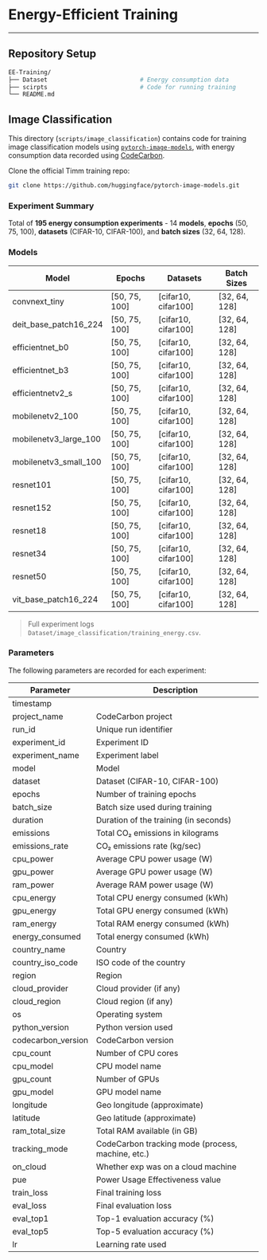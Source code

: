 # Energy-Efficient Training

---

## Repository Setup

```bash
EE-Training/
├── Dataset                          # Energy consumption data
├── scirpts                          # Code for running training
└── README.md
```

## Image Classification

This directory (`scripts/image_classification`) contains code for training image classification models using [`pytorch-image-models`](https://github.com/huggingface/pytorch-image-models), with energy consumption data recorded using [CodeCarbon](https://github.com/mlco2/codecarbon).

Clone the official Timm training repo:

```bash
git clone https://github.com/huggingface/pytorch-image-models.git
```

### Experiment Summary

Total of **195 energy consumption experiments** - 14 **models**, **epochs** (50, 75, 100), **datasets** (CIFAR-10, CIFAR-100), and **batch sizes** (32, 64, 128).

### Models

| Model                    | Epochs           | Datasets               | Batch Sizes     |
|-------------------------|------------------|------------------------|-----------------|
| convnext_tiny           | [50, 75, 100]             | [cifar10, cifar100]              | [32, 64, 128]       |
| deit_base_patch16_224   | [50, 75, 100]             | [cifar10, cifar100]              | [32, 64, 128]       |
| efficientnet_b0         | [50, 75, 100]    | [cifar10, cifar100]    | [32, 64, 128]   |
| efficientnet_b3         | [50, 75, 100]    | [cifar10, cifar100]    | [32, 64, 128]   |
| efficientnetv2_s        | [50, 75, 100]    | [cifar10, cifar100]              | [32, 64, 128]   |
| mobilenetv2_100         | [50, 75, 100]    | [cifar10, cifar100]    | [32, 64, 128]   |
| mobilenetv3_large_100   | [50, 75, 100]    | [cifar10, cifar100]    | [32, 64, 128]   |
| mobilenetv3_small_100   | [50, 75, 100]    | [cifar10, cifar100]    | [32, 64, 128]   |
| resnet101               | [50, 75, 100]    | [cifar10, cifar100]    | [32, 64, 128]   |
| resnet152               | [50, 75, 100]    | [cifar10, cifar100]    | [32, 64, 128]   |
| resnet18                | [50, 75, 100]    | [cifar10, cifar100]    | [32, 64, 128]   |
| resnet34                | [50, 75, 100]    | [cifar10, cifar100]    | [32, 64, 128]   |
| resnet50                | [50, 75, 100]    | [cifar10, cifar100]    | [32, 64, 128]   |
| vit_base_patch16_224    | [50, 75, 100]             | [cifar10, cifar100]              | [32, 64, 128]       |


> Full experiment logs `Dataset/image_classification/training_energy.csv`.


### Parameters

The following parameters are recorded for each experiment:

| Parameter         | Description                                                   |
|------------------|---------------------------------------------------------------|
| timestamp         |                                                               |
| project_name      | CodeCarbon project                                            |
| run_id            | Unique run identifier                                         |
| experiment_id     | Experiment ID                                                 |
| experiment_name   | Experiment label                                              |
| model             | Model                                                         |
| dataset           | Dataset (CIFAR-10, CIFAR-100)                                 |
| epochs            | Number of training epochs                                     |
| batch_size        | Batch size used during training                               |
| duration          | Duration of the training (in seconds)                         |
| emissions         | Total CO₂ emissions in kilograms                              |
| emissions_rate    | CO₂ emissions rate (kg/sec)                                   |
| cpu_power         | Average CPU power usage (W)                                   |
| gpu_power         | Average GPU power usage (W)                                   |
| ram_power         | Average RAM power usage (W)                                   |
| cpu_energy        | Total CPU energy consumed (kWh)                               |
| gpu_energy        | Total GPU energy consumed (kWh)                               |
| ram_energy        | Total RAM energy consumed (kWh)                               |
| energy_consumed   | Total energy consumed (kWh)                                   |
| country_name      | Country                                                       |
| country_iso_code  | ISO code of the country                                       |
| region            | Region                                                        |
| cloud_provider    | Cloud provider (if any)                                  |
| cloud_region      | Cloud region (if any)                                  |
| os                | Operating system                                               |
| python_version    | Python version used                                            |
| codecarbon_version| CodeCarbon version                                             |
| cpu_count         | Number of CPU cores                                            |
| cpu_model         | CPU model name                                                 |
| gpu_count         | Number of GPUs                                                 |
| gpu_model         | GPU model name                                                 |
| longitude         | Geo longitude (approximate)                                    |
| latitude          | Geo latitude (approximate)                                     |
| ram_total_size    | Total RAM available (in GB)                                    |
| tracking_mode     | CodeCarbon tracking mode (process, machine, etc.)             |
| on_cloud          | Whether exp was on a cloud machine                             |
| pue               | Power Usage Effectiveness value                                |
| train_loss        | Final training loss                                            |
| eval_loss         | Final evaluation loss                                          |
| eval_top1         | Top-1 evaluation accuracy (%)                                  |
| eval_top5         | Top-5 evaluation accuracy (%)                                  |
| lr                | Learning rate used                                             |

